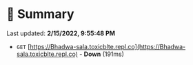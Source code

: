 # 📖 Summary
Last updated: **2/15/2022, 9:55:48 PM**

- `GET` [https://Bhadwa-sala.toxicblte.repl.co](https://Bhadwa-sala.toxicblte.repl.co) - **Down** (191ms)
